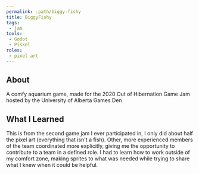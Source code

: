 ```yaml
---
permalink: :path/biggy-fishy
title: BiggyFishy
tags:
 - jam
tools:
 - Godot
 - Piskel
roles:
 - pixel art
---
```


## About
A comfy aquarium game, made for the 2020 Out of Hibernation Game Jam hosted by the University of Alberta Games Den

## What I Learned
This is from the second game jam I ever participated in, I only did about half the pixel art (everything that isn't a fish). Other, more experienced members of the team coordinated more explicitly, giving me the opportunity to contribute to a team in a defined role. I had to learn how to work outside of my comfort zone, making sprites to what was needed while trying to share what I knew when it could be helpful.
